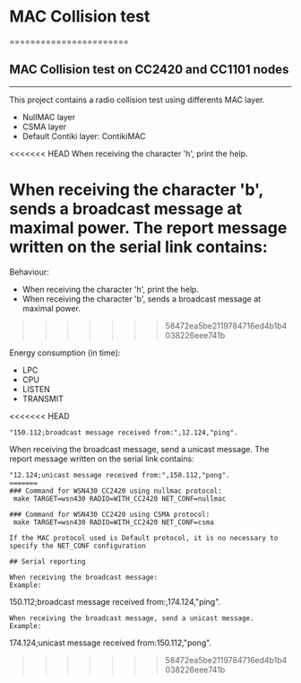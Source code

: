 # MAC Collision test
=======================

## MAC Collision test on CC2420 and CC1101 nodes
----------------------

This project contains a radio collision test using differents MAC layer.

- NullMAC layer
- CSMA layer
- Default Contiki layer: ContikiMAC

<<<<<<< HEAD
When receiving the character 'h', print the help.

When receiving the character 'b', sends a broadcast message at maximal power.
The report message written on the serial link contains:
=======
Behaviour:

- When receiving the character 'h', print the help.
- When receiving the character 'b', sends a broadcast message at maximal power.
>>>>>>> 58472ea5be2119784716ed4b1b4038226eee741b

Energy consumption (in time):
- LPC
- CPU
- LISTEN
- TRANSMIT

<<<<<<< HEAD
```
"150.112;broadcast message received from:",12.124,"ping".
```

When receiving the broadcast message, send a unicast message.
The report message written on the serial link contains:

```
"12.124;unicast message received from:",150.112,"pong".
=======
### Command for WSN430 CC2420 using nullmac protocol:
 make TARGET=wsn430 RADIO=WITH_CC2420 NET_CONF=nullmac
 
### Command for WSN430 CC2420 using CSMA protocol: 
 make TARGET=wsn430 RADIO=WITH_CC2420 NET_CONF=csma

If the MAC protocol used is Default protocol, it is no necessary to specify the NET_CONF configuration 

## Serial reporting

When receiving the broadcast message:
Example:
```
150.112;broadcast message received from:,174.124,"ping".
```
When receiving the broadcast message, send a unicast message.
Example:
```
174.124;unicast message received from:150.112,"pong".
>>>>>>> 58472ea5be2119784716ed4b1b4038226eee741b
```



